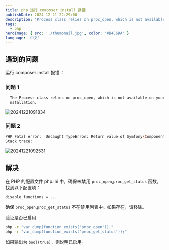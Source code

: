 ```yaml
---
title: php 运行 composer install 报错
publishDate: 2024-12-21 22:29:00
description: 'Process class relies on proc_open, which is not available on your PHP i'
tags:
  - php
heroImage: { src: './thumbnail.jpg', color: '#B4C6DA' }
language: '中文'
---
```


## 遇到的问题

运行 composer install 报错 ：

### 问题 1

```bash
  The Process class relies on proc_open, which is not available on your PHP i
  nstallation.
```

![20241221091834](http://blog.notd.cn/images/20241221091834.png)

### 问题 2

```bash
PHP Fatal error:  Uncaught TypeError: Return value of Symfony\Component\Process\Process::close() must be of the type integer, null returned in phar://composer2.5.8/composer.phar/vendor/symfony/process/Process.php:1466
Stack trace:
```

![20241221092531](http://blog.notd.cn/images/20241221092531.png)

## 解决

在 PHP 的配置文件 php.ini 中，确保未禁用 `proc_open`,`proc_get_status` 函数。找到以下配置项：

```bash
disable_functions = ...
```

确保 `proc_open`,`proc_get_status` 不在禁用列表中。如果存在，请移除。

验证是否已启用

```bash
php -r "var_dump(function_exists('proc_open'));"
php -r "var_dump(function_exists('proc_get_status'));"
```

如果输出为 `bool(true)`，则说明已启用。
